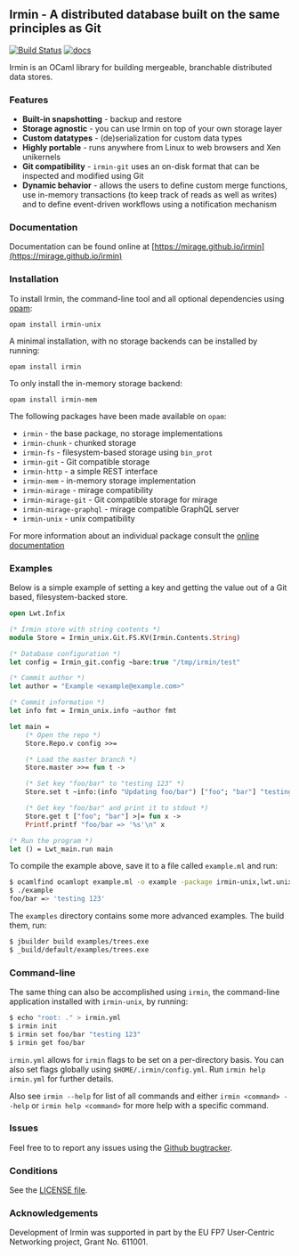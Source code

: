 ## Irmin - A distributed database built on the same principles as Git
[![Build Status](https://travis-ci.org/mirage/irmin.svg)](https://travis-ci.org/mirage/irmin)
[![docs](https://img.shields.io/badge/doc-online-blue.svg)](https://mirage.github.io/irmin/)

Irmin is an OCaml library for building mergeable, branchable distributed data stores.

### Features
- **Built-in snapshotting** - backup and restore
- **Storage agnostic** - you can use Irmin on top of your own storage layer
- **Custom datatypes** - (de)serialization for custom data types
- **Highly portable** - runs anywhere from Linux to web browsers and Xen unikernels
- **Git compatibility** - `irmin-git` uses an on-disk format that can be inspected and modified using Git
- **Dynamic behavior** - allows the users to define custom merge functions, use in-memory transactions (to keep track of reads as well as writes) and to define event-driven workflows using a notification mechanism

### Documentation
Documentation can be found online at [https://mirage.github.io/irmin](https://mirage.github.io/irmin)


### Installation
To install Irmin, the command-line tool and all optional dependencies using [opam](https://github.com/ocaml/opam):

    opam install irmin-unix

A minimal installation, with no storage backends can be installed by running:

    opam install irmin

To only install the in-memory storage backend:

    opam install irmin-mem

The following packages have been made available on `opam`:
- `irmin` - the base package, no storage implementations
- `irmin-chunk` - chunked storage
- `irmin-fs` - filesystem-based storage using `bin_prot`
- `irmin-git` - Git compatible storage
- `irmin-http` - a simple REST interface
- `irmin-mem` - in-memory storage implementation
- `irmin-mirage` - mirage compatibility
- `irmin-mirage-git` - Git compatible storage for mirage
- `irmin-mirage-graphql` - mirage compatible GraphQL server
- `irmin-unix` - unix compatibility

For more information about an individual package consult the [online documentation](https://mirage.github.io/irmin)

### Examples
Below is a simple example of setting a key and getting the value out of a Git based, filesystem-backed store.

```ocaml
open Lwt.Infix

(* Irmin store with string contents *)
module Store = Irmin_unix.Git.FS.KV(Irmin.Contents.String)

(* Database configuration *)
let config = Irmin_git.config ~bare:true "/tmp/irmin/test"

(* Commit author *)
let author = "Example <example@example.com>"

(* Commit information *)
let info fmt = Irmin_unix.info ~author fmt

let main =
    (* Open the repo *)
    Store.Repo.v config >>=

    (* Load the master branch *)
    Store.master >>= fun t ->

    (* Set key "foo/bar" to "testing 123" *)
    Store.set t ~info:(info "Updating foo/bar") ["foo"; "bar"] "testing 123" >>= fun () ->

    (* Get key "foo/bar" and print it to stdout *)
    Store.get t ["foo"; "bar"] >|= fun x ->
    Printf.printf "foo/bar => '%s'\n" x

(* Run the program *)
let () = Lwt_main.run main
```

To compile the example above, save it to a file called `example.ml` and run:

```bash
$ ocamlfind ocamlopt example.ml -o example -package irmin-unix,lwt.unix -linkpkg
$ ./example
foo/bar => 'testing 123'
```
The `examples` directory contains some more advanced examples. The build them, run:

```bash
$ jbuilder build examples/trees.exe
$ _build/default/examples/trees.exe
```

### Command-line
The same thing can also be accomplished using `irmin`, the command-line application installed with `irmin-unix`, by running:

```bash
$ echo "root: ." > irmin.yml
$ irmin init
$ irmin set foo/bar "testing 123"
$ irmin get foo/bar
```

`irmin.yml` allows for `irmin` flags to be set on a per-directory basis. You can also set flags globally using `$HOME/.irmin/config.yml`. Run `irmin help irmin.yml` for further details.

Also see `irmin --help` for list of all commands and either `irmin <command> --help` or `irmin help <command>` for more help with a specific command.

### Issues
Feel free to to report any issues using the [Github bugtracker](https://github.com/mirage/irmin/issues).

### Conditions

See the [LICENSE file](./LICENSE.md).

### Acknowledgements

Development of Irmin was supported in part by the EU FP7 User-Centric Networking project, Grant No. 611001.
